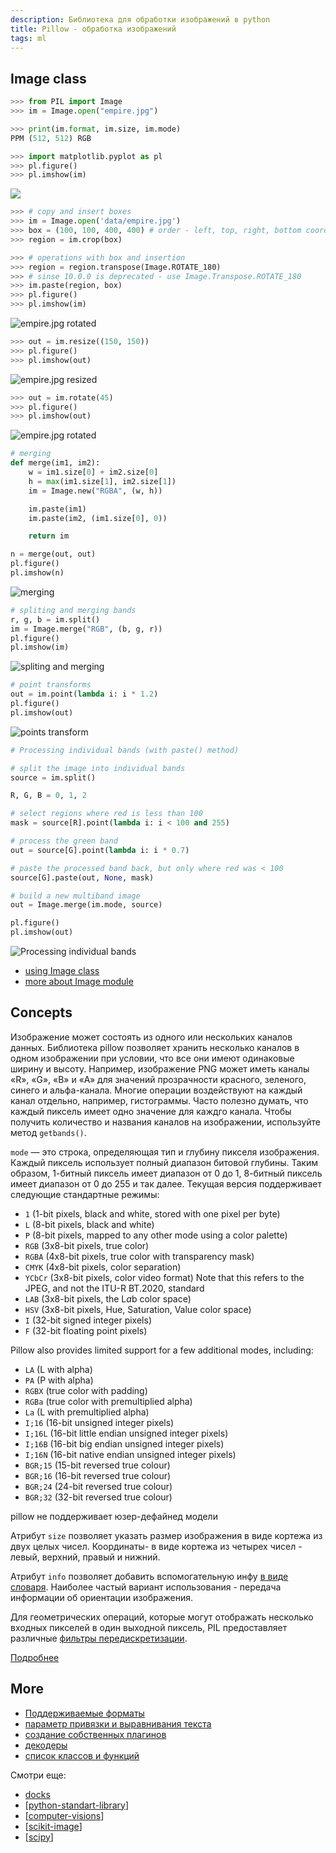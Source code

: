 ```yaml
---
description: Библиотека для обработки изображений в python
title: Pillow - обработка изображений
tags: ml
---
```

## Image class

```python
>>> from PIL import Image
>>> im = Image.open("empire.jpg")

>>> print(im.format, im.size, im.mode)
PPM (512, 512) RGB

>>> import matplotlib.pyplot as pl
>>> pl.figure()
>>> pl.imshow(im)
```

![](../attachments/2022-05-28-00-55-29.png)

```python
>>> # copy and insert boxes
>>> im = Image.open('data/empire.jpg')
>>> box = (100, 100, 400, 400) # order - left, top, right, bottom coordinates
>>> region = im.crop(box)

>>> # operations with box and insertion
>>> region = region.transpose(Image.ROTATE_180)
>>> # sinse 10.0.0 is deprecated - use Image.Transpose.ROTATE_180
>>> im.paste(region, box)
>>> pl.figure()
>>> pl.imshow(im)
```

![empire.jpg rotated](../attachments/2022-05-28-00-55-58.png)

```python
>>> out = im.resize((150, 150))
>>> pl.figure()
>>> pl.imshow(out)
```

![empire.jpg resized](../attachments/2022-05-28-00-58-49.png)

```python
>>> out = im.rotate(45)
>>> pl.figure()
>>> pl.imshow(out)
```

![empire.jpg rotated](../attachments/2022-05-28-00-59-54.png)

```python
# merging
def merge(im1, im2):
    w = im1.size[0] + im2.size[0]
    h = max(im1.size[1], im2.size[1])
    im = Image.new("RGBA", (w, h))

    im.paste(im1)
    im.paste(im2, (im1.size[0], 0))

    return im

n = merge(out, out)
pl.figure()
pl.imshow(n)
```

![merging](../attachments/2022-05-28-01-33-00.png)

```python
# spliting and merging bands
r, g, b = im.split()
im = Image.merge("RGB", (b, g, r))
pl.figure()
pl.imshow(im)
```

![spliting and merging](../attachments/2022-05-28-01-33-31.png)

```python
# point transforms
out = im.point(lambda i: i * 1.2)
pl.figure()
pl.imshow(out)
```

![points transform](../attachments/2022-05-28-01-34-08.png)

```python
# Processing individual bands (with paste() method)

# split the image into individual bands
source = im.split()

R, G, B = 0, 1, 2

# select regions where red is less than 100
mask = source[R].point(lambda i: i < 100 and 255)

# process the green band
out = source[G].point(lambda i: i * 0.7)

# paste the processed band back, but only where red was < 100
source[G].paste(out, None, mask)

# build a new multiband image
out = Image.merge(im.mode, source)

pl.figure()
pl.imshow(out)
```

![Processing individual bands](../attachments/2022-05-28-01-35-06.png)

- [using Image class](https://pillow.readthedocs.io/en/stable/handbook/tutorial.html#using-the-image-class)
- [more about Image module](https://pillow.readthedocs.io/en/stable/reference/Image.html)

## Concepts

Изображение может состоять из одного или нескольких каналов данных. Библиотека pillow позволяет хранить несколько каналов в одном изображении при условии, что все они имеют одинаковые ширину и высоту. Например, изображение PNG может иметь каналы «R», «G», «B» и «A» для значений прозрачности красного, зеленого, синего и альфа-канала. Многие операции воздействуют на каждый канал отдельно, например, гистограммы. Часто полезно думать, что каждый пиксель имеет одно значение для каждго канала. Чтобы получить количество и названия каналов на изображении, используйте метод `getbands()`.

`mode` — это строка, определяющая тип и глубину пикселя изображения. Каждый пиксель использует полный диапазон битовой глубины. Таким образом, 1-битный пиксель имеет диапазон от 0 до 1, 8-битный пиксель имеет диапазон от 0 до 255 и так далее. Текущая версия поддерживает следующие стандартные режимы:

- `1` (1-bit pixels, black and white, stored with one pixel per byte)
- `L` (8-bit pixels, black and white)
- `P` (8-bit pixels, mapped to any other mode using a color palette)
- `RGB` (3x8-bit pixels, true color)
- `RGBA` (4x8-bit pixels, true color with transparency mask)
- `CMYK` (4x8-bit pixels, color separation)
- `YCbCr` (3x8-bit pixels, color video format) Note that this refers to the JPEG, and not the ITU-R BT.2020, standard
- `LAB` (3x8-bit pixels, the L*a*b color space)
- `HSV` (3x8-bit pixels, Hue, Saturation, Value color space)
- `I` (32-bit signed integer pixels)
- `F` (32-bit floating point pixels)

Pillow also provides limited support for a few additional modes, including:

- `LA` (L with alpha)
- `PA` (P with alpha)
- `RGBX` (true color with padding)
- `RGBa` (true color with premultiplied alpha)
- `La` (L with premultiplied alpha)
- `I;16` (16-bit unsigned integer pixels)
- `I;16L` (16-bit little endian unsigned integer pixels)
- `I;16B` (16-bit big endian unsigned integer pixels)
- `I;16N` (16-bit native endian unsigned integer pixels)
- `BGR;15` (15-bit reversed true colour)
- `BGR;16` (16-bit reversed true colour)
- `BGR;24` (24-bit reversed true colour)
- `BGR;32` (32-bit reversed true colour)

pillow не поддерживает юзер-дефайнед модели

Атрибут `size` позволяет указать размер изображения в виде кортежа из двух целых чисел. Координаты-  в виде кортежа из четырех чисел - левый, верхний, правый и нижний.

Атрибут `info` позволяет добавить вспомогательную инфу [в виде словаря](https://pillow.readthedocs.io/en/stable/reference/Image.html#PIL.Image.Image.info). Наиболее частый вариант использования - передача информации об ориентации изображения.

Для геометрических операций, которые могут отображать несколько входных пикселей в один выходной пиксель, PIL предоставляет различные [фильтры передискретизации](https://pillow.readthedocs.io/en/stable/handbook/concepts.html#filters).

[Подробнее](https://pillow.readthedocs.io/en/stable/handbook/concepts.html#)

## More

- [Поддерживаемые форматы](https://pillow.readthedocs.io/en/stable/handbook/image-file-formats.html)
- [параметр привязки и выравнивания текста](https://pillow.readthedocs.io/en/stable/handbook/text-anchors.html)
- [создание собственных плагинов](https://pillow.readthedocs.io/en/stable/handbook/writing-your-own-image-plugin.html)
- [декодеры](https://pillow.readthedocs.io/en/stable/handbook/writing-your-own-image-plugin.html#decoders)
- [список классов и функций](https://pillow.readthedocs.io/en/stable/reference/index.html)

Смотри еще:

- [docks](https://pillow.readthedocs.io/en/stable/index.html)
- [[python-standart-library]]
- [[computer-visions]]
- [[scikit-image]]
- [[scipy]]

[//begin]: # "Autogenerated link references for markdown compatibility"
[python-standart-library]: ../lists/python-standart-library "Стандартная библиотека python и полезные ресурсы"
[computer-visions]: ../lists/computer-visions "Computer visions"
[//end]: # "Autogenerated link references"
[//begin]: # "Autogenerated link references for markdown compatibility"
[python-standart-library]: ../lists/python-standart-library "Стандартная библиотека python и полезные ресурсы"
[computer-visions]: ../lists/computer-visions "Computer visions"
[scikit-image]: scikit-image "Scikit-image"
[scipy]: scipy "Scipy"
[//end]: # "Autogenerated link references"
